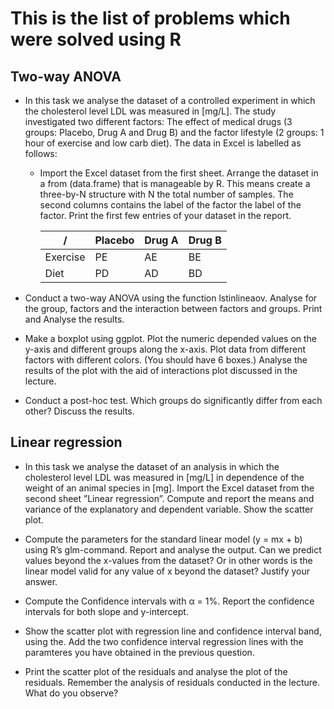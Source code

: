 # This is the list of problems which were solved using R
## Two-way ANOVA

- In this task we analyse the dataset of a controlled experiment in which the cholesterol
level LDL was measured in [mg/L]. The study investigated two different factors: The
effect of medical drugs (3 groups: Placebo, Drug A and Drug B) and the factor
lifestyle (2 groups: 1 hour of exercise and low carb diet). The data in Excel is
labelled as follows:
  - Import the Excel dataset from the first sheet. Arrange the dataset in a from (data.frame)
that is manageable by R. This means create a three-by-N structure with N the total
number of samples. The second columns contains the label of the factor the label of
the factor. Print the first few entries of your dataset in the report.

      / | Placebo | Drug A | Drug B
     -- | ------- | ------ | ------
    Exercise | PE | AE | BE
    Diet | PD | AD | BD


- Conduct a two-way ANOVA using the function lstinlineaov. Analyse for the group,
factors and the interaction between factors and groups. Print and Analyse the results.

- Make a boxplot using ggplot. Plot the numeric depended values on the y-axis and
different groups along the x-axis. Plot data from different factors with different colors.
(You should have 6 boxes.) Analyse the results of the plot with the aid of interactions
plot discussed in the lecture.

- Conduct a post-hoc test. Which groups do significantly differ from each other?
Discuss the results.

##  Linear regression

- In this task we analyse the dataset of an analysis in which the cholesterol level LDL
was measured in [mg/L] in dependence of the weight of an animal species in [mg].
Import the Excel dataset from the second sheet ”Linear regression”. Compute and
report the means and variance of the explanatory and dependent variable. Show the
scatter plot.

- Compute the parameters for the standard linear model (y = mx + b) using R’s
glm-command. Report and analyse the output. Can we predict values beyond the
x-values from the dataset? Or in other words is the linear model valid for any value
of x beyond the dataset? Justify your answer.

- Compute the Confidence intervals with α = 1%. Report the confidence intervals for
both slope and y-intercept.

- Show the scatter plot with regression line and confidence interval band, using the.
Add the two confidence interval regression lines with the paramteres you have obtained
in the previous question.

- Print the scatter plot of the residuals and analyse the plot of the residuals. Remember
the analysis of residuals conducted in the lecture. What do you observe?
